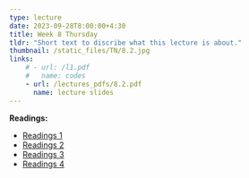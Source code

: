 ```yaml
---
type: lecture
date: 2023-09-28T8:00:00+4:30
title: Week 8 Thursday
tldr: "Short text to discribe what this lecture is about."
thumbnail: /static_files/TN/8.2.jpg
links: 
    # - url: /l1.pdf
    #   name: codes
    - url: /lectures_pdfs/8.2.pdf
      name: lecture slides
---
```

**Readings:**
- [Readings 1](/readings_pdfs/week2/TH/r1.pdf)
- [Readings 2](/readings_pdfs/week2/TH/r2.pdf)
- [Readings 3](/readings_pdfs/week2/TH/r3.pdf)
- [Readings 4](/readings_pdfs/week2/TH/r4.pdf)


